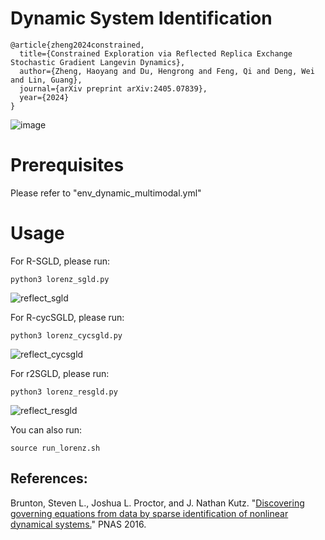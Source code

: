 # Dynamic System Identification
```
@article{zheng2024constrained,
  title={Constrained Exploration via Reflected Replica Exchange Stochastic Gradient Langevin Dynamics},
  author={Zheng, Haoyang and Du, Hengrong and Feng, Qi and Deng, Wei and Lin, Guang},
  journal={arXiv preprint arXiv:2405.07839},
  year={2024}
}
```

![image](https://github.com/haoyangzheng1996/r2SGLD/assets/38525155/786c2e29-ff1f-4625-b8b6-dc9d0ea8e169)


# Prerequisites
Please refer to "env_dynamic_multimodal.yml" 

# Usage
For R-SGLD, please run:
```
python3 lorenz_sgld.py
```
![reflect_sgld](https://github.com/haoyangzheng1996/r2SGLD/assets/38525155/22085320-2287-4763-8fd5-1f8d1349d5d0)


For R-cycSGLD, please run:
```
python3 lorenz_cycsgld.py
```
![reflect_cycsgld](https://github.com/haoyangzheng1996/r2SGLD/assets/38525155/728340a3-d130-4184-9639-5e9ac6880f0f)


For r2SGLD, please run:
```
python3 lorenz_resgld.py
```
![reflect_resgld](https://github.com/haoyangzheng1996/r2SGLD/assets/38525155/b97d315b-5f6a-40d2-aa06-76f95be41767)


You can also run:
```
source run_lorenz.sh
```


## References:

Brunton, Steven L., Joshua L. Proctor, and J. Nathan Kutz. "[Discovering governing equations from data by sparse identification of nonlinear dynamical systems.](https://www.pnas.org/doi/full/10.1073/pnas.1517384113)" PNAS 2016.
   
